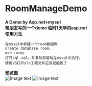 # RoomManageDemo
**A Demo by Asp.net+mysql**  
**帮朋友写的一个demo 临时1天学的asp.net**  
**使用方法** 
```
在mysql中新建一个room数据库  
create database room;  
use room;  
打开sql.sql，并复制将语句在mysql中执行。  
使用VS打开sln工程文件应该就能跑了  
```
**预览图**  
![Image text](https://github.com/516134941/RoomManageDemo/edit/master/1.jpg) 
![Image text](https://github.com/516134941/RoomManageDemo/edit/master/2.png)

